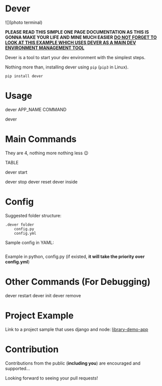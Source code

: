 # Dever

![](photo terminal)

**PLEASE READ THIS SIMPLE ONE PAGE DOCUMENTATION AS THIS IS GONNA MAKE YOUR LIFE AND MINE MUCH EASIER**
**[DO NOT FORGET TO LOOK AT THIS EXAMPLE WHICH USES DEVER AS A MAIN DEV ENVIRONMENT MANAGEMENT TOOL](https://github.com/yaseralnajjar/library-demo-app)**

Dever is a tool to start your dev environment with the simplest steps.

Nothing more than, installing dever using `pip` (`pip3` in Linux).

```
pip install dever
```

# Usage

dever APP_NAME COMMAND

dever

# Main Commands

They are 4, nothing more nothing less :wink:

TABLE


dever start

dever stop
dever reset
dever inside

# Config

Suggested folder structure:

```
.dever folder
    config.py
    config.yml
```

Sample config in YAML:

```

```

Example in python, config.py (if existed, **it will take the priority over config.yml**)

# Other Commands (For Debugging)

dever restart
dever init
dever remove

# Project Example

Link to a project sample that uses django and node: [library-demo-app](https://github.com/yaseralnajjar/library-demo-app)

# Contribution

Contributions from the public (**including you**) are encouraged and supported...

Looking forward to seeing your pull requests!